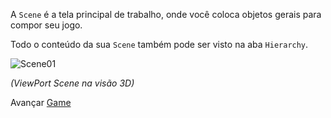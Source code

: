 A `Scene` é a tela principal de trabalho, onde você coloca objetos gerais para compor seu jogo.

Todo o conteúdo da sua `Scene` também pode ser visto na aba `Hierarchy`.


![Scene01](https://cdn.discordapp.com/attachments/859440081462493194/859581899567530004/unknown.png)

*(ViewPort Scene na visão 3D)*

Avançar [Game](./1.2_game.md)